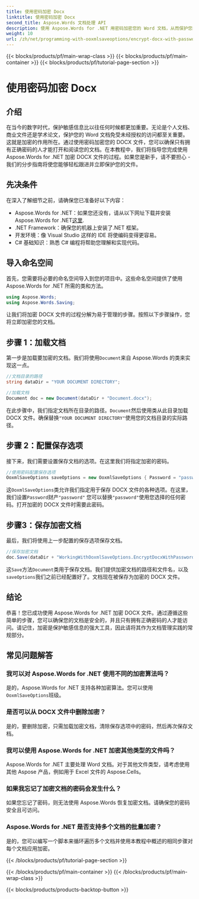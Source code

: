 ```yaml
---
title: 使用密码加密 Docx
linktitle: 使用密码加密 Docx
second_title: Aspose.Words 文档处理 API
description: 使用 Aspose.Words for .NET 用密码加密您的 Word 文档，从而保护您的敏感信息。按照我们的分步指南保护您的敏感信息。
weight: 10
url: /zh/net/programming-with-ooxmlsaveoptions/encrypt-docx-with-password/
---
```


{{< blocks/products/pf/main-wrap-class >}}
{{< blocks/products/pf/main-container >}}
{{< blocks/products/pf/tutorial-page-section >}}

# 使用密码加密 Docx

## 介绍

在当今的数字时代，保护敏感信息比以往任何时候都更加重要。无论是个人文档、商业文件还是学术论文，保护您的 Word 文档免受未经授权的访问都至关重要。这就是加密的作用所在。通过使用密码加密您的 DOCX 文件，您可以确保只有拥有正确密码的人才能打开和阅读您的文档。在本教程中，我们将指导您完成使用 Aspose.Words for .NET 加密 DOCX 文件的过程。如果您是新手，请不要担心 - 我们的分步指南将使您能够轻松跟进并立即保护您的文件。

## 先决条件

在深入了解细节之前，请确保您已准备好以下内容：

-  Aspose.Words for .NET：如果您还没有，请从以下网址下载并安装 Aspose.Words for .NET[这里](https://releases.aspose.com/words/net/).
- .NET Framework：确保您的机器上安装了.NET 框架。
- 开发环境：像 Visual Studio 这样的 IDE 将使编码变得更容易。
- C# 基础知识：熟悉 C# 编程将帮助您理解和实现代码。

## 导入命名空间

首先，您需要将必要的命名空间导入到您的项目中。这些命名空间提供了使用 Aspose.Words for .NET 所需的类和方法。

```csharp
using Aspose.Words;
using Aspose.Words.Saving;
```

让我们将加密 DOCX 文件的过程分解为易于管理的步骤。按照以下步骤操作，您将立即加密您的文档。

## 步骤 1：加载文档

第一步是加载要加密的文档。我们将使用`Document`来自 Aspose.Words 的类来实现这一点。

```csharp
//文档目录的路径
string dataDir = "YOUR DOCUMENT DIRECTORY";  

//加载文档
Document doc = new Document(dataDir + "Document.docx");
```

在此步骤中，我们指定文档所在目录的路径。`Document`然后使用类从此目录加载 DOCX 文件。确保替换`"YOUR DOCUMENT DIRECTORY"`使用您的文档目录的实际路径。

## 步骤 2：配置保存选项

接下来，我们需要设置保存文档的选项。在这里我们将指定加密的密码。

```csharp
//使用密码配置保存选项
OoxmlSaveOptions saveOptions = new OoxmlSaveOptions { Password = "password" };
```

这`OoxmlSaveOptions`类允许我们指定用于保存 DOCX 文件的各种选项。在这里，我们设置`Password`财产`"password"` 您可以替换`"password"`使用您选择的任何密码。打开加密的 DOCX 文件时需要此密码。

## 步骤3：保存加密文档

最后，我们将使用上一步配置的保存选项保存文档。

```csharp
//保存加密文档
doc.Save(dataDir + "WorkingWithOoxmlSaveOptions.EncryptDocxWithPassword.docx", saveOptions);
```

这`Save`方法`Document`类用于保存文档。我们提供加密文档的路径和文件名，以及`saveOptions`我们之前已经配置好了。文档现在被保存为加密的 DOCX 文件。

## 结论

恭喜！您已成功使用 Aspose.Words for .NET 加密 DOCX 文件。通过遵循这些简单的步骤，您可以确保您的文档是安全的，并且只有拥有正确密码的人才能访问。请记住，加密是保护敏感信息的强大工具，因此请将其作为文档管理实践的常规部分。

## 常见问题解答

### 我可以对 Aspose.Words for .NET 使用不同的加密算法吗？

是的，Aspose.Words for .NET 支持各种加密算法。您可以使用`OoxmlSaveOptions`班级。

### 是否可以从 DOCX 文件中删除加密？

是的，要删除加密，只需加载加密文档，清除保存选项中的密码，然后再次保存文档。

### 我可以使用 Aspose.Words for .NET 加密其他类型的文件吗？

Aspose.Words for .NET 主要处理 Word 文档。对于其他文件类型，请考虑使用其他 Aspose 产品，例如用于 Excel 文件的 Aspose.Cells。

### 如果我忘记了加密文档的密码会发生什么？

如果您忘记了密码，则无法使用 Aspose.Words 恢复加密文档。请确保您的密码安全且可访问。

### Aspose.Words for .NET 是否支持多个文档的批量加密？

是的，您可以编写一个脚本来循环遍历多个文档并使用本教程中概述的相同步骤对每个文档应用加密。

{{< /blocks/products/pf/tutorial-page-section >}}

{{< /blocks/products/pf/main-container >}}
{{< /blocks/products/pf/main-wrap-class >}}

{{< blocks/products/products-backtop-button >}}
